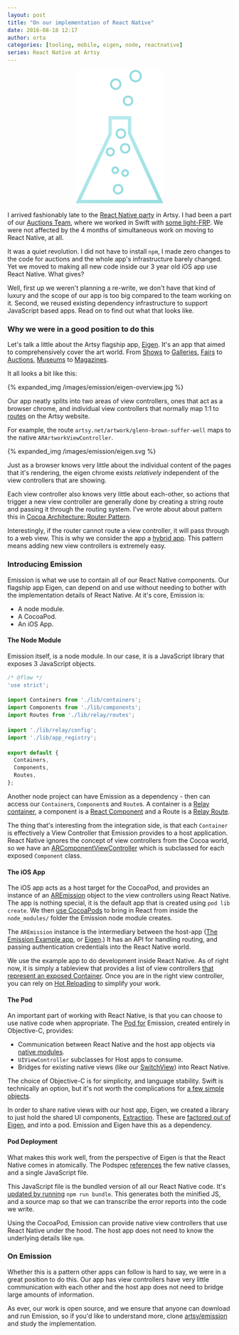 ```yaml
---
layout: post
title: "On our implementation of React Native"
date: 2016-08-18 12:17
author: orta
categories: [tooling, mobile, eigen, node, reactnative]
series: React Native at Artsy
---
```


<center>
 <img src="/images/emission/emission-logo-artsy.svg" style="height:300px;">
</center>

I arrived fashionably late to the [React Native party][architectual] in Artsy. I had been a part of our [Auctions Team][auctions_team], where we worked in Swift with [some light-FRP][interstellar]. We were not affected by the 4 months of simultaneous work on moving to React Native, at all.

It was a quiet revolution. I did not have to install `npm`, I made zero changes to the code for auctions and the whole app's infrastructure barely changed. Yet we moved to making all new code inside our 3 year old iOS app use React Native. What gives? 

Well, first up we weren't planning a re-write, we don't have that kind of luxury and the scope of our app is too big compared to the team working on it. Second, we reused existing dependency infrastructure to support JavaScript based apps. Read on to find out what that looks like.

<!-- more -->

### Why we were in a good position to do this

Let's talk a little about the Artsy flagship app, [Eigen][eigen]. It's an app that aimed to comprehensively cover the art world. From [Shows](https://www.artsy.net/shows) to [Galleries](https://www.artsy.net/galleries), [Fairs](https://www.artsy.net/art-fairs) to [Auctions](https://www.artsy.net/auctions), [Museums](https://www.artsy.net/institutions) to [Magazines](https://www.artsy.net/articles).

It all looks a bit like this: 

{% expanded_img /images/emission/eigen-overview.jpg %}

Our app neatly splits into two areas of view controllers, ones that act as a browser chrome, and individual view controllers that normally map 1:1 to [routes][ar_router] on the Artsy website. 

For example, the route `artsy.net/artwork/glenn-brown-suffer-well` maps to the native `ARArtworkViewController`.

{% expanded_img /images/emission/eigen.svg %}

Just as a browser knows very little about the individual content of the pages that it's rendering, the eigen chrome exists _relatively_ independent of the view controllers that are showing. 

Each view controller also knows very little about each-other, so actions that trigger a new view controller are generally done by creating a string route and passing it through the routing system. I've wrote about about pattern this in [Cocoa Architecture: Router Pattern][router_pattern]. 

Interestingly, if the router cannot route a view controller, it will pass through to a web view. This is why we consider the app a [hybrid app][hybrid_app]. This pattern means adding new view controllers is extremely easy.

### Introducing Emission

Emission is what we use to contain all of our React Native components. Our flagship app Eigen, can depend on and use without needing to bother with the implementation details of React Native. At it's core, Emission is:

- A node module.
- A CocoaPod.
- An iOS App.

#### The Node Module

Emission itself, is a node module. In our case, it is a JavaScript library that exposes 3 JavaScript objects.

``` javascript
/* @flow */
'use strict';

import Containers from './lib/containers';
import Components from './lib/components';
import Routes from './lib/relay/routes';

import './lib/relay/config';
import './lib/app_registry';

export default {
  Containers,
  Components,
  Routes,
};
```

Another node project can have Emission as a dependency - then can access our `Container`s, `Component`s and `Route`s. A container is a [Relay container][relay_cont], a component is a [React Component][react_component] and a Route is a [Relay Route][relay_route].

The thing that's interesting from the integration side, is that each `Container` is effectively a View Controller that Emission provides to a host application. React Native ignores  the concept of view controllers from the Cocoa world, so we have an [ARComponentViewController][arcomponent] which is subclassed for each exposed `Component` class. 

#### The iOS App

The iOS app acts as a host target for the CocoaPod, and provides an instance of an [AREmission][ar_emission] object to the view controllers using React Native. The app is nothing special, it is the default app that is created using `pod lib create`. We then [use CocoaPods][pods_emission] to bring in React from inside the `node_modules/` folder the Emission node module creates.

The `AREmission` instance is the intermediary between the host-app ([The Emission Example app][example_emission], or [Eigen][eigen_emission].) It has an API for handling routing, and passing authentication credentials into the React Native world.

We use the example app to do development inside React Native. As of right now, it is simply a tableview that provides a list of view controllers [that represent an exposed Container][app_delegate_cont]. Once you are in the right view controller, you can rely on [Hot Reloading][reloading] to simplify your work.

#### The Pod

An important part of working with React Native, is that you can choose to use native code when appropriate. The [Pod for][podspec] Emission, created entirely in Objective-C, provides:

* Communication between React Native and the host app objects via [native modules][native_modules].
* `UIViewController` subclasses for Host apps to consume.
* Bridges for existing native views (like our [SwitchView][switch_view]) into React Native.
 
The choice of Objective-C is for simplicity, and language stability. Swift is technically an option, but it's not  worth the complications for [a few simple objects][emission_pod_classes]. 

In order to share native views with our host app, Eigen, we created a library to just hold the shared UI components, [Extraction][extraction]. These are [factored out of Eigen][extraction_files], and into a pod. Emission and Eigen have this as a dependency.

#### Pod Deployment

What makes this work well, from the perspective of Eigen is that the React Native comes in atomically. The Podspec [references][emission_resource] the few native classes, and a single JavaScript file. 

This JavaScript file is the bundled version of all our React Native code. It's [updated  by running][emission_run_bundle] `npm run bundle`. This generates both the minified JS, and a source map so that we can transcribe the error reports into the code we write.

Using the CocoaPod, Emission can provide native view controllers that use React Native under the hood. The host app does not need to know the underlying details like `npm`.

### On Emission

Whether this is a pattern other apps can follow is hard to say, we were in a great position to do this. Our app has view controllers have very little communication with each other and the host app does not need to bridge large amounts of information. 

As ever, our work is open source, and we ensure that anyone can download and run Emission, so if you'd like to understand more, clone [artsy/emission][repo] and study the implementation.   

[auctions_team]: /blog/2016/08/09/the-tech-behind-live-auction-integration/
[interstellar]: https://cocoapods.org/pods/Interstellar
[eigen]: https://github.com/artsy/eigen/
[router_pattern]: https://artsy.github.io/blog/2015/08/15/Cocoa-Architecture-Router-Pattern/
[hybrid_app]: http://artsy.github.io/blog/2015/08/24/Cocoa-Architecture-Hybrid-Apps/
[ar_emission]: https://github.com/artsy/emission/blob/master/Pod/Classes/Core/AREmission.m
[example_emission]: https://github.com/artsy/emission/blob/eb9d0f6ca0edd3eb9f07dd9ff3b8499f095bc45b/Example/Emission/AppDelegate.m#L56
[eigen_emission]: https://github.com/artsy/eigen/blob/41b00f6fe497de9e902315104089370dea417017/Artsy/App/ARAppDelegate%2BEmission.m
[reloading]: http://facebook.github.io/react-native/releases/0.31/docs/debugging.html#automatic-reloading
[relay_cont]: https://facebook.github.io/relay/docs/api-reference-relay-container.html
[react_component]: https://facebook.github.io/react/docs/component-api.html
[relay_route]: https://facebook.github.io/relay/docs/guides-routes.html#content
[pods_emission]: https://github.com/artsy/emission/blob/eb9d0f6ca0edd3eb9f07dd9ff3b8499f095bc45b/Example/Podfile
[app_delegate_cont]: https://github.com/artsy/emission/blob/eb9d0f6ca0edd3eb9f07dd9ff3b8499f095bc45b/Example/Emission/AppDelegate.m#L159-L169
[podspec]: https://github.com/artsy/emission/blob/eb9d0f6ca0edd3eb9f07dd9ff3b8499f095bc45b/Emission.podspec
[native_modules]: https://facebook.github.io/react-native/docs/native-modules-ios.html
[emission_pod_classes]: https://github.com/artsy/emission/tree/eb9d0f6ca0edd3eb9f07dd9ff3b8499f095bc45b/Pod/Classes
[extraction]: https://github.com/artsy/extraction
[extraction_files]: https://github.com/artsy/extraction/tree/d6a32186f7098eb2ec5d05e2fb5302a8378eff70/Extraction/Classes
[emission_resource]: https://github.com/artsy/emission/blob/master/Emission.podspec#L17-L18
[emission_bundling]: https://github.com/artsy/emission/blob/eb9d0f6ca0edd3eb9f07dd9ff3b8499f095bc45b/package.json#L7
[emission_run_bundle]: https://github.com/artsy/emission/blob/eb9d0f6ca0edd3eb9f07dd9ff3b8499f095bc45b/package.json#L7
[arcomponent]: https://github.com/artsy/emission/blob/eb9d0f6ca0edd3eb9f07dd9ff3b8499f095bc45b/Pod/Classes/ViewControllers/ARComponentViewController.m
[ar_router]: https://github.com/artsy/eigen/blob/master/Artsy/App/ARSwitchBoard.m#L122
[switch_view]: https://github.com/artsy/extraction/blob/d6a32186f7098eb2ec5d05e2fb5302a8378eff70/Extraction/Classes/ARSwitchView.m
[architectual]: /blog/2016/08/15/React-Native-at-Artsy/
[repo]: https://github.com/artsy/emission#reactions--emissions